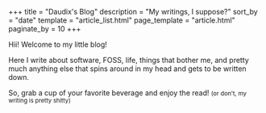 +++
title = "Daudix's Blog"
description = "My writings, I suppose?"
sort_by = "date"
template = "article_list.html"
page_template = "article.html"
paginate_by = 10
+++

Hii! Welcome to my little blog!

Here I write about software, FOSS, life, things that bother me, and pretty much anything else that spins around in my head and gets to be written down.

So, grab a cup of your favorite beverage and enjoy the read! <small>(or don't, my writing is pretty shitty)</small>
